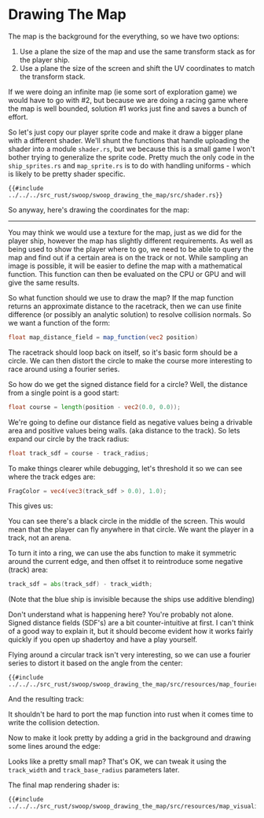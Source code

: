 # Drawing The Map

The map is the background for the everything, so we have two options:

1. Use a plane the size of the map and use the same transform stack as 
for the player ship.
2. Use a plane the size of the screen and shift the UV coordinates to
match the transform stack.

If we were doing an infinite map (ie some sort of exploration game) we 
would have to go with #2, but because we are doing a racing game where
the map is well bounded, solution #1 works just fine and saves a bunch
of effort.

So let's just copy our player sprite code and make it draw a bigger plane
with a different shader. We'll shunt the functions that handle uploading
the shader into a module `shader.rs`, but we because this is a small
game I won't bother trying to generalize the sprite code. Pretty much
the only code in the `ship_sprites.rs` and `map_sprite.rs` is to do
with handling uniforms - which is likely to be pretty shader specific.

```
{{#include ../../../src_rust/swoop/swoop_drawing_the_map/src/shader.rs}}
```


So anyway, here's drawing the coordinates for the map:

<canvas id="swoop_drawing_the_map-0" options="coords"></canvas>


------------------------------------


You may think we would use a texture for the map, just as we did for
the player ship, however the map has slightly different requirements.
As well as being used to show the player where to go, we need to be
able to query the map and find out if a certain area is on the track
or not. While sampling an image is possible, it will be easier to
define the map with a mathematical function. This function can then
be evaluated on the CPU or GPU and will give the same results.

So what function should we use to draw the map? If the map function
returns an approximate distance to the racetrack, then we can use 
finite difference (or possibly an analytic solution) to resolve 
collision normals. So we want a function of the form:
```glsl
float map_distance_field = map_function(vec2 position)
```

The racetrack should loop back on itself, so it's basic form should
be a circle. We can then distort the circle to make the course more
interesting to race around using a fourier series.

So how do we get the signed distance field for a circle? Well, the
distance from a single point is a good start:

```glsl
float course = length(position - vec2(0.0, 0.0));
```
We're going to define our distance field as negative values being a drivable
area and positive values being walls. (aka distance to the track).
So lets expand our circle by the track radius:
```glsl
float track_sdf = course - track_radius;
```

To make things clearer while debugging, let's threshold it so we can
see where the track edges are:
```glsl
FragColor = vec4(vec3(track_sdf > 0.0), 1.0);
```

This gives us:

<canvas id="swoop_drawing_the_map-1" options="circle_1"></canvas>

You can see there's a black circle in the middle of the screen. This
would mean that the player can fly anywhere in that circle. We want the
player in a track, not an arena.

To turn it into a ring, we can use the abs function to make it 
symmetric around the current edge, and then offset it to reintroduce 
some negative (track) area:
```glsl
track_sdf = abs(track_sdf) - track_width;
```

<canvas id="swoop_drawing_the_map-2" options="circle_2"></canvas>

(Note that the blue ship is invisible because the ships use additive
blending)

Don't understand what is happening here? You're probably not alone.
Signed distance fields (SDF's) are a bit counter-intuitive at first.
I can't think of a good way to explain it, but it should become
evident how it works fairly quickly if you open up shadertoy and have 
a play yourself.

Flying around a circular track isn't very interesting, so we can use 
a fourier series to distort it based on the angle from the center:

```
{{#include ../../../src_rust/swoop/swoop_drawing_the_map/src/resources/map_fourier_1.frag}}
```

And the resulting track:

<canvas id="swoop_drawing_the_map-3" options="fourier_1"></canvas>

It shouldn't be hard to port the map function into rust when it comes
time to write the collision detection.

Now to make it look pretty by adding a grid in the background and
drawing some lines around the edge:

<canvas id="swoop_drawing_the_map-4" options="visualized"></canvas>

Looks like a pretty small map? That's OK, we can tweak it using the
`track_width` and `track_base_radius` parameters later.

The final map rendering shader is:
```
{{#include ../../../src_rust/swoop/swoop_drawing_the_map/src/resources/map_visualized.frag}}
```
